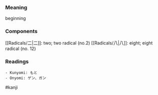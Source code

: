 ### Meaning

beginning

### Components

[[Radicals/二|二]]: two; two radical (no.2) [[Radicals/八|八]]: eight; eight radical (no. 12)

### Readings

```
- Kunyomi: もと
- Onyomi: ゲン、ガン
```

#kanji